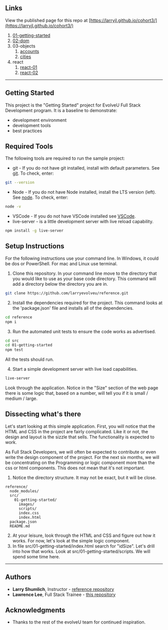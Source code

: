 ## Links
View the published page for this repo at [https://larryjl.github.io/cohort3/](https://larryjl.github.io/cohort3/)

1. [01-getting-started](src/01-getting-started/)
1. [02-dom](src/02-dom/)
1. 03-objects
    1. [accounts](src/03-objects/)
    1. [cities](src/03-objects/cities/)
1. react
    1. [react-01](react-01)
    1. [react-02](react-02)

---

## Getting Started

This project is the "Getting Started" project for EvolveU Full Stack Development program. It is a baseline to demonstrate:

- development environment
- development tools
- best practices

## Required Tools

The following tools are required to run the sample project:

- git - If you do not have git installed, install with default parameters. See [git](https://git-scm.com). To check, enter:
```sh
git --version
```
- Node - If you do not have Node installed, install the LTS version (left). See [node](https://nodejs.org/en/). To check, enter: 
```sh
node -v
```
- VSCode - If you do not have VSCode installed see [VSCode](https://code.visualstudio.com/).
- live-server - is a little development server with live reload capability. 
```sh
npm install -g live-server
```

## Setup Instructions

For the following instructions use your command line. In Windows, it could be dos or PowerShell. For mac and Linux use terminal.

1. Clone this repository. In your command line move to the directory that you would like to use as your base code directory. This command will add a directory below the directory you are in.
```sh
git clone https://github.com/larryevolveu/reference.git
```
2. Install the dependencies required for the project. This command looks at the 'package.json' file and installs all of the dependencies. 
```sh
cd reference
npm i
```
3. Run the automated unit tests to ensure the code works as advertised. 
```sh
cd src
cd 01-getting-started
npm test
```
All the tests should run.

4. Start a simple development server with live load capabilities. 
```sh
live-server
```
Look through the application. Notice in the "Size" section of the web page there is some logic that, based on a number, will tell you if it is small / medium / large.

## Dissecting what's there

Let's start looking at this simple application. First, you will notice that the HTML and CSS in the project are fairly complicated. Like it or not, the design and layout is the sizzle that sells. The functionality is expected to work. 

As Full Stack Developers, we will often be expected to contribute or even write the design component of the project. For the next six months, we will be concentrating on the Programming or logic component more than the css or html components. This does not mean that it's not important.

1. Notice the directory structure. It may not be exact, but it will be close.
```
reference/
  node_modules/
  src/
    01-getting-started/
      images/
      scripts/
      index.css
      index.html
  package.json
  README.md
```
2. At your leisure, look through the HTML and CSS and figure out how it works. For now, let's look at the simple logic component.
3. In file src/01-getting-started/index.html search for "idSize". Let's drill into how that works. Look at src/01-getting-started/scripts. We will spend some time here.

---

## Authors

* **Larry Shumlich**, Instructor - [reference repository](https://github.com/larryevolveu/reference/)
* **Lawrence Lee**, Full Stack Trainee - [this repository](https://github.com/larryjl/cohort3/)

## Acknowledgments

* Thanks to the rest of the evolveU team for continued inspiration.
